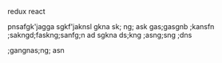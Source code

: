 redux react 

pnsafgk'jagga
sgkf'jaknsl
gkna
sk;
ng;
ask
gas;gasgnb
;kansfn
;sakngd;faskng;sanfg;n
ad
sgkna
ds;kng
;asng;sng
;dns

;gangnas;ng;
asn

